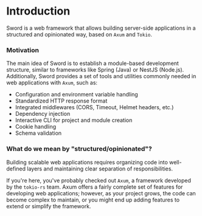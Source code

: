 # Introduction

Sword is a web framework that allows building server-side applications in a structured and opinionated way, based on `Axum` and `Tokio`.

### Motivation

The main idea of Sword is to establish a module-based development structure, similar to frameworks like Spring (Java) or NestJS (Node.js). Additionally, Sword provides a set of tools and utilities commonly needed in web applications with `Axum`, such as:

- Configuration and environment variable handling
- Standardized HTTP response format
- Integrated middlewares (CORS, Timeout, Helmet headers, etc.)
- Dependency injection
- Interactive CLI for project and module creation
- Cookie handling
- Schema validation

### What do we mean by "structured/opinionated"?

Building scalable web applications requires organizing code into well-defined layers and maintaining clear separation of responsibilities.

If you're here, you've probably checked out `Axum`, a framework developed by the `tokio-rs` team. Axum offers a fairly complete set of features for developing web applications; however, as your project grows, the code can become complex to maintain, or you might end up adding features to extend or simplify the framework.
